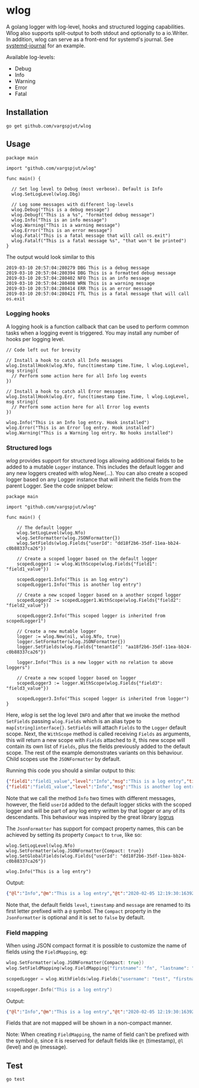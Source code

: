 # wlog
A golang logger with log-level, hooks and structured logging capabilities. Wlog also supports split-output to both stdout and optionally to a io.Writer. In addition, wlog can serve as a front-end for systemd's journal. See [systemd-journal](https://github.com/vargspjut/systemd-journal) for an example. 

Available log-levels:
- Debug
- Info
- Warning
- Error
- Fatal
  
## Installation
```
go get github.com/vargspjut/wlog
```

## Usage
```golang
package main

import "github.com/vargspjut/wlog"

func main() {

  // Set log level to Debug (most verbose). Default is Info
  wlog.SetLogLevel(wlog.Dbg)

  // Log some messages with different log-levels
  wlog.Debug("This is a debug message")
  wlog.Debugf("This is a %s", "formatted debug message")
  wlog.Info("This is an info message")
  wlog.Warning("This is a warning message")
  wlog.Error("This is an error message")
  wlog.Fatal("This is a fatal message that will call os.exit")  
  wlog.Fatalf("This is a fatal message %s", "that won't be printed")
}
```

The output would look similar to this
```
2019-03-10 20:57:04:280279 DBG This is a debug message
2019-03-10 20:57:04:280394 DBG This is a formatted debug message
2019-03-10 20:57:04:280402 NFO This is an info message
2019-03-10 20:57:04:280408 WRN This is a warning message
2019-03-10 20:57:04:280414 ERR This is an error message
2019-03-10 20:57:04:280421 FTL This is a fatal message that will call os.exit
```

### Logging hooks
A logging hook is a function callback that can be used to perform common tasks when a logging event is triggered. You may install any number of hooks per logging level.

```golang
// Code left out for brevity

// Install a hook to catch all Info messages
wlog.InstallHook(wlog.Nfo, func(timestamp time.Time, l wlog.LogLevel, msg string){
  // Perform some action here for all Info log events
})

// Install a hook to catch all Error messages
wlog.InstallHook(wlog.Err, func(timestamp time.Time, l wlog.LogLevel, msg string){
  // Perform some action here for all Error log events
})

wlog.Info("This is an Info log entry. Hook installed")
wlog.Error("This is an Error log entry. Hook installed")
wlog.Warning("This is a Warning log entry. No hooks installed")
```

### Structured logs
*wlog* provides support for structured logs allowing additional fields to be added to a mutable `Logger` instance. This includes the default logger and any new loggers created with wlog.New(...). You can also create a scoped logger based on any Logger instance that will inherit the fields from the parent Logger. See the code snippet below:

```golang
package main

import "github.com/vargspjut/wlog"

func main() {

    // The default logger
    wlog.SetLogLevel(wlog.Nfo)
    wlog.SetFormatter(wlog.JSONFormatter{})
    wlog.SetFields(wlog.Fields{"userId": "dd18f2b6-35df-11ea-bb24-c0b88337ca26"})

    // Create a scoped logger based on the default logger
    scopedLogger1 := wlog.WithScope(wlog.Fields{"field1": "field1_value"})

    scopedLogger1.Info("This is an log entry")
    scopedLogger1.Info("This is another log entry")

    // Create a new scoped logger based on a another scoped logger
    scopedLogger2 := scopedLogger1.WithScope(wlog.Fields{"field2": "field2_value"})

    scopedLogger2.Info("This scoped logger is inherited from scopedLogger1")

    // Create a new mutable logger
    logger := wlog.New(nil, wlog.Nfo, true)
    logger.SetFormatter(wlog.JSONFormatter{})
    logger.SetFields(wlog.Fields{"tenantId": "aa18f2b6-35df-11ea-bb24-c0b88337ca26"})

    logger.Info("This is a new logger with no relation to above loggers")

    // Create a new scoped logger based on logger
    scopedLogger3 := logger.WithScope(wlog.Fields{"field3": "field3_value"})

    scopedLogger3.Info("This scoped logger is inherited from logger")
}
```
Here, *wlog* is set the log level `INFO` and after that we invoke the method `SetFields` passing `wlog.Fields` which is an alias type to `map[string]interface{}`. `SetFields` will attach `Fields` to the `Logger` default scope. Next, the `WithScope` method is called receiving `Fields` as arguments, this will return a new scope with `Fields` attached to it, this new scope will contain its own list of `Fields`, plus 
the fields previously added to the default scope. The rest of the example demonstrates variants on this behaviour. Child scopes use the `JSONFormatter` by default.
 
Running this code you should a similar output to this:

```json
{"field1":"field1_value","level":"Info","msg":"This is a log entry","timestamp":"2020-01-23 09:57:54:157141","userId":"dd18f2b6-35df-11ea-bb24-c0b88337ca26"}
{"field1":"field1_value","level":"Info","msg":"This is another log entry","timestamp":"2020-01-23 09:57:54:157273","userId":"dd18f2b6-35df-11ea-bb24-c0b88337ca26"}
``` 
Note that we call the method `Info` two times with different messages, however, the field `userId` added to the default logger sticks with the scoped logger and will be part of any log entry written by that logger or any of its descendants. This behaviour was inspired by the great library [logrus](https://github.com/sirupsen/logrus)

The `JsonFormatter` has support for compact property names, this can be achieved by setting its
property `Compact` to `true`, like so:

```golang
wlog.SetLogLevel(wlog.Nfo)
wlog.SetFormatter(wlog.JSONFormatter{Compact: true})
wlog.SetGlobalFields(wlog.Fields{"userId": "dd18f2b6-35df-11ea-bb24-c0b88337ca26"})

wlog.Info("This is a log entry")
```
Output:
```json
{"@l":"Info","@m":"This is a log entry","@t":"2020-02-05 12:19:30:163927","userId":"dd18f2b6-35df-11ea-bb24-c0b88337ca26"}
```
Note that, the default fields `level`, `timestamp` and `message` are renamed to its first letter prefixed
with a `@` symbol. The `Compact` property in the `JsonFormatter` is optional and it is set to `false`
by default.

### Field mapping
When using JSON compact format it is possible to customize the name of fields using the `FieldMapping`, eg:

```go
wlog.SetFormatter(wlog.JSONFormatter{Compact: true})
wlog.SetFieldMapping(wlog.FieldMapping{"firstname": "fn", "lastname": "ln", "username", "usr"})

scopedLogger = wlog.WithFields(wlog.Fields{"username": "test", "firstname": "John", "lastname": "Smith"})

scopedLogger.Info("This is a log entry")
```

Output:
```json
{"@l":"Info","@m":"This is a log entry","@t":"2020-02-05 12:19:30:163927","usr":"test", "fn": "John", "ln":  "Smith"}
``` 

Fields that are not mapped will be shown in a non-compact manner.

Note: When creating `FieldMapping`, the name of field can't be prefixed with the symbol `@`, since it is reserved
for default fields like `@t` (timestamp), `@l` (level) and `@m` (message). 

## Test
```
go test
```

